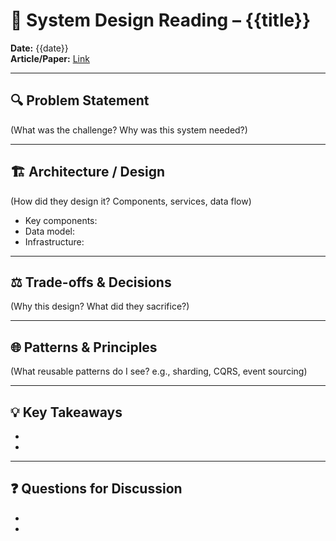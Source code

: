 # 📝 System Design Reading – {{title}}

**Date:** {{date}}  
**Article/Paper:** [Link]({{url}})  

---

## 🔍 Problem Statement
(What was the challenge? Why was this system needed?)

---

## 🏗 Architecture / Design
(How did they design it? Components, services, data flow)

- Key components:
- Data model:
- Infrastructure:

---

## ⚖️ Trade-offs & Decisions
(Why this design? What did they sacrifice?)

---

## 🌐 Patterns & Principles
(What reusable patterns do I see? e.g., sharding, CQRS, event sourcing)

---

## 💡 Key Takeaways
-  
-  

---

## ❓ Questions for Discussion
-  
-  

